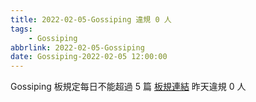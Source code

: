 ```yaml
---
title: 2022-02-05-Gossiping 違規 0 人
tags:
    - Gossiping
abbrlink: 2022-02-05-Gossiping
date: Gossiping-2022-02-05 12:00:00
---
```

Gossiping 板規定每日不能超過 5 篇 [板規連結](https://www.ptt.cc/bbs/Gossiping/M.1637425085.A.07D.html)
昨天違規 0 人